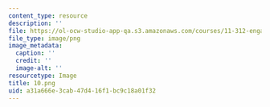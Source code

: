 ```yaml
---
content_type: resource
description: ''
file: https://ol-ocw-studio-app-qa.s3.amazonaws.com/courses/11-312-engaging-community-models-and-methods-for-designers-and-planners-spring-2020/a31a666e3cab47d416f1bc9c18a01f32_10.png
file_type: image/png
image_metadata:
  caption: ''
  credit: ''
  image-alt: ''
resourcetype: Image
title: 10.png
uid: a31a666e-3cab-47d4-16f1-bc9c18a01f32
---
```

